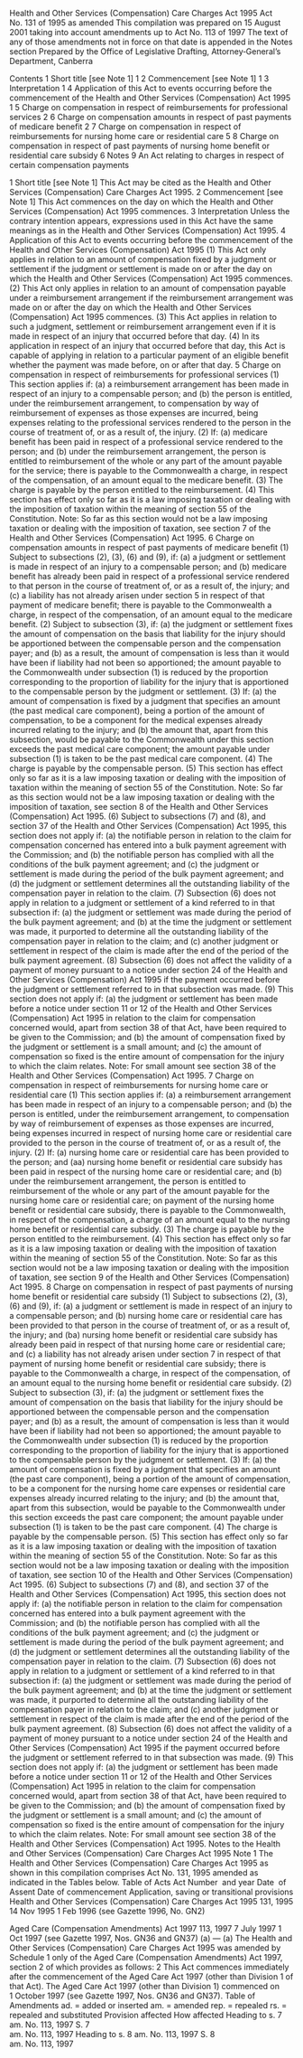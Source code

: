 
Health and Other Services (Compensation) Care Charges Act 1995
Act No. 131 of 1995 as amended
This compilation was prepared on 15 August 2001 taking into account amendments up to Act No. 113 of 1997
The text of any of those amendments not in force on that date is appended in the Notes section
Prepared by the Office of Legislative Drafting, Attorney‑General’s Department, Canberra
  
  
  
Contents
1	Short title [see Note 1]	1
2	Commencement [see Note 1]	1
3	Interpretation	1
4	Application of this Act to events occurring before the commencement of the Health and Other Services (Compensation) Act 1995	1
5	Charge on compensation in respect of reimbursements for professional services	2
6	Charge on compensation amounts in respect of past payments of medicare benefit	2
7	Charge on compensation in respect of reimbursements for nursing home care or residential care	5
8	Charge on compensation in respect of past payments of nursing home benefit or residential care subsidy	6
Notes		9
An Act relating to charges in respect of certain compensation payments
  
  
1  Short title [see Note 1]
		This Act may be cited as the Health and Other Services (Compensation) Care Charges Act 1995.
2  Commencement [see Note 1]
		This Act commences on the day on which the Health and Other Services (Compensation) Act 1995 commences.
3  Interpretation
		Unless the contrary intention appears, expressions used in this Act have the same meanings as in the Health and Other Services (Compensation) Act 1995.
4  Application of this Act to events occurring before the commencement of the Health and Other Services (Compensation) Act 1995
	(1)	This Act only applies in relation to an amount of compensation fixed by a judgment or settlement if the judgment or settlement is made on or after the day on which the Health and Other Services (Compensation) Act 1995 commences.
	(2)	This Act only applies in relation to an amount of compensation payable under a reimbursement arrangement if the reimbursement arrangement was made on or after the day on which the Health and Other Services (Compensation) Act 1995 commences.
	(3)	This Act applies in relation to such a judgment, settlement or reimbursement arrangement even if it is made in respect of an injury that occurred before that day.
	(4)	In its application in respect of an injury that occurred before that day, this Act is capable of applying in relation to a particular payment of an eligible benefit whether the payment was made before, on or after that day.
5  Charge on compensation in respect of reimbursements for professional services
	(1)	This section applies if:
	(a)	a reimbursement arrangement has been made in respect of an injury to a compensable person; and
	(b)	the person is entitled, under the reimbursement arrangement, to compensation by way of reimbursement of expenses as those expenses are incurred, being expenses relating to the professional services rendered to the person in the course of treatment of, or as a result of, the injury.
	(2)	If:
	(a)	medicare benefit has been paid in respect of a professional service rendered to the person; and
	(b)	under the reimbursement arrangement, the person is entitled to reimbursement of the whole or any part of the amount payable for the service;
there is payable to the Commonwealth a charge, in respect of the compensation, of an amount equal to the medicare benefit.
	(3)	The charge is payable by the person entitled to the reimbursement.
	(4)	This section has effect only so far as it is a law imposing taxation or dealing with the imposition of taxation within the meaning of section 55 of the Constitution.
Note:	So far as this section would not be a law imposing taxation or dealing with the imposition of taxation, see section 7 of the Health and Other Services (Compensation) Act 1995.
6  Charge on compensation amounts in respect of past payments of medicare benefit
	(1)	Subject to subsections (2), (3), (6) and (9), if:
	(a)	a judgment or settlement is made in respect of an injury to a compensable person; and
	(b)	medicare benefit has already been paid in respect of a professional service rendered to that person in the course of treatment of, or as a result of, the injury; and
	(c)	a liability has not already arisen under section 5 in respect of that payment of medicare benefit;
there is payable to the Commonwealth a charge, in respect of the compensation, of an amount equal to the medicare benefit.
	(2)	Subject to subsection (3), if:
	(a)	the judgment or settlement fixes the amount of compensation on the basis that liability for the injury should be apportioned between the compensable person and the compensation payer; and
	(b)	as a result, the amount of compensation is less than it would have been if liability had not been so apportioned;
the amount payable to the Commonwealth under subsection (1) is reduced by the proportion corresponding to the proportion of liability for the injury that is apportioned to the compensable person by the judgment or settlement.
	(3)	If:
	(a)	the amount of compensation is fixed by a judgment that specifies an amount (the past medical care component), being a portion of the amount of compensation, to be a component for the medical expenses already incurred relating to the injury; and
	(b)	the amount that, apart from this subsection, would be payable to the Commonwealth under this section exceeds the past medical care component;
the amount payable under subsection (1) is taken to be the past medical care component.
	(4)	The charge is payable by the compensable person.
	(5)	This section has effect only so far as it is a law imposing taxation or dealing with the imposition of taxation within the meaning of section 55 of the Constitution.
Note:	So far as this section would not be a law imposing taxation or dealing with the imposition of taxation, see section 8 of the Health and Other Services (Compensation) Act 1995.
	(6)	Subject to subsections (7) and (8), and section 37 of the Health and Other Services (Compensation) Act 1995, this section does not apply if:
	(a)	the notifiable person in relation to the claim for compensation concerned has entered into a bulk payment agreement with the Commission; and
	(b)	the notifiable person has complied with all the conditions of the bulk payment agreement; and
	(c)	the judgment or settlement is made during the period of the bulk payment agreement; and
	(d)	the judgment or settlement determines all the outstanding liability of the compensation payer in relation to the claim.
	(7)	Subsection (6) does not apply in relation to a judgment or settlement of a kind referred to in that subsection if:
	(a)	the judgment or settlement was made during the period of the bulk payment agreement; and
	(b)	at the time the judgment or settlement was made, it purported to determine all the outstanding liability of the compensation payer in relation to the claim; and
	(c)	another judgment or settlement in respect of the claim is made after the end of the period of the bulk payment agreement.
	(8)	Subsection (6) does not affect the validity of a payment of money pursuant to a notice under section 24 of the Health and Other Services (Compensation) Act 1995 if the payment occurred before the judgment or settlement referred to in that subsection was made.
	(9)	This section does not apply if:
	(a)	the judgment or settlement has been made before a notice under section 11 or 12 of the Health and Other Services (Compensation) Act 1995 in relation to the claim for compensation concerned would, apart from section 38 of that Act, have been required to be given to the Commission; and
	(b)	the amount of compensation fixed by the judgment or settlement is a small amount; and
	(c)	the amount of compensation so fixed is the entire amount of compensation for the injury to which the claim relates.
Note:	For small amount see section 38 of the Health and Other Services (Compensation) Act 1995.
7  Charge on compensation in respect of reimbursements for nursing home care or residential care
	(1)	This section applies if:
	(a)	a reimbursement arrangement has been made in respect of an injury to a compensable person; and
	(b)	the person is entitled, under the reimbursement arrangement, to compensation by way of reimbursement of expenses as those expenses are incurred, being expenses incurred in respect of nursing home care or residential care provided to the person in the course of treatment of, or as a result of, the injury.
	(2)	If:
	(a)	nursing home care or residential care has been provided to the person; and
	(aa)	nursing home benefit or residential care subsidy has been paid in respect of the nursing home care or residential care; and
	(b)	under the reimbursement arrangement, the person is entitled to reimbursement of the whole or any part of the amount payable for the nursing home care or residential care;
on payment of the nursing home benefit or residential care subsidy, there is payable to the Commonwealth, in respect of the compensation, a charge of an amount equal to the nursing home benefit or residential care subsidy.
	(3)	The charge is payable by the person entitled to the reimbursement.
	(4)	This section has effect only so far as it is a law imposing taxation or dealing with the imposition of taxation within the meaning of section 55 of the Constitution.
Note:	So far as this section would not be a law imposing taxation or dealing with the imposition of taxation, see section 9 of the Health and Other Services (Compensation) Act 1995.
8  Charge on compensation in respect of past payments of nursing home benefit or residential care subsidy
	(1)	Subject to subsections (2), (3), (6) and (9), if:
	(a)	a judgment or settlement is made in respect of an injury to a compensable person; and
	(b)	nursing home care or residential care has been provided to that person in the course of treatment of, or as a result of, the injury; and
	(ba)	nursing home benefit or residential care subsidy has already been paid in respect of that nursing home care or residential care; and
	(c)	a liability has not already arisen under section 7 in respect of that payment of nursing home benefit or residential care subsidy;
there is payable to the Commonwealth a charge, in respect of the compensation, of an amount equal to the nursing home benefit or residential care subsidy.
	(2)	Subject to subsection (3), if:
	(a)	the judgment or settlement fixes the amount of compensation on the basis that liability for the injury should be apportioned between the compensable person and the compensation payer; and
	(b)	as a result, the amount of compensation is less than it would have been if liability had not been so apportioned;
the amount payable to the Commonwealth under subsection (1) is reduced by the proportion corresponding to the proportion of liability for the injury that is apportioned to the compensable person by the judgment or settlement.
	(3)	If:
	(a)	the amount of compensation is fixed by a judgment that specifies an amount (the past care component), being a portion of the amount of compensation, to be a component for the nursing home care expenses or residential care expenses already incurred relating to the injury; and
	(b)	the amount that, apart from this subsection, would be payable to the Commonwealth under this section exceeds the past care component;
the amount payable under subsection (1) is taken to be the past care component.
	(4)	The charge is payable by the compensable person.
	(5)	This section has effect only so far as it is a law imposing taxation or dealing with the imposition of taxation within the meaning of section 55 of the Constitution.
Note:	So far as this section would not be a law imposing taxation or dealing with the imposition of taxation, see section 10 of the Health and Other Services (Compensation) Act 1995.
	(6)	Subject to subsections (7) and (8), and section 37 of the Health and Other Services (Compensation) Act 1995, this section does not apply if:
	(a)	the notifiable person in relation to the claim for compensation concerned has entered into a bulk payment agreement with the Commission; and
	(b)	the notifiable person has complied with all the conditions of the bulk payment agreement; and
	(c)	the judgment or settlement is made during the period of the bulk payment agreement; and
	(d)	the judgment or settlement determines all the outstanding liability of the compensation payer in relation to the claim.
	(7)	Subsection (6) does not apply in relation to a judgment or settlement of a kind referred to in that subsection if:
	(a)	the judgment or settlement was made during the period of the bulk payment agreement; and
	(b)	at the time the judgment or settlement was made, it purported to determine all the outstanding liability of the compensation payer in relation to the claim; and
	(c)	another judgment or settlement in respect of the claim is made after the end of the period of the bulk payment agreement.
	(8)	Subsection (6) does not affect the validity of a payment of money pursuant to a notice under section 24 of the Health and Other Services (Compensation) Act 1995 if the payment occurred before the judgment or settlement referred to in that subsection was made.
	(9)	This section does not apply if:
	(a)	the judgment or settlement has been made before a notice under section 11 or 12 of the Health and Other Services (Compensation) Act 1995 in relation to the claim for compensation concerned would, apart from section 38 of that Act, have been required to be given to the Commission; and
	(b)	the amount of compensation fixed by the judgment or settlement is a small amount; and
	(c)	the amount of compensation so fixed is the entire amount of compensation for the injury to which the claim relates.
Note:	For small amount see section 38 of the Health and Other Services (Compensation) Act 1995.
Notes to the Health and Other Services (Compensation) Care Charges Act 1995
Note 1
The Health and Other Services (Compensation) Care Charges Act 1995 as shown in this compilation comprises Act No. 131, 1995 amended as indicated in the Tables below.
Table of Acts
Act
Number  and year
Date  of Assent
Date of commencement
Application, saving or transitional provisions
Health and Other Services (Compensation) Care Charges Act 1995
131, 1995
14 Nov 1995
1 Feb 1996 (see Gazette 1996, No. GN2)

Aged Care (Compensation Amendments) Act 1997
113, 1997
7 July 1997
1 Oct 1997 (see Gazette 1997, Nos. GN36 and GN37) (a)
—
(a)	The Health and Other Services (Compensation) Care Charges Act 1995 was amended by Schedule 1 only of the Aged Care (Compensation Amendments) Act 1997, section 2 of which provides as follows:
	2	This Act commences immediately after the commencement of the Aged Care Act 1997 (other than Division 1 of that Act).
	The Aged Care Act 1997 (other than Division 1) commenced on 1 October 1997 (see Gazette 1997, Nos. GN36 and GN37).
Table of Amendments
ad. = added or inserted      am. = amended      rep. = repealed      rs. = repealed and substituted
Provision affected
How affected
Heading to s. 7 	
am. No. 113, 1997
S. 7	
am. No. 113, 1997
Heading to s. 8	
am. No. 113, 1997
S. 8	
am. No. 113, 1997

